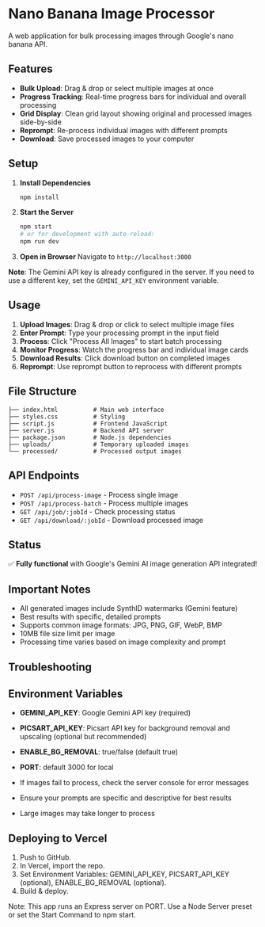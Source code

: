# Nano Banana Image Processor

A web application for bulk processing images through Google's nano banana API.

## Features

- **Bulk Upload**: Drag & drop or select multiple images at once
- **Progress Tracking**: Real-time progress bars for individual and overall processing
- **Grid Display**: Clean grid layout showing original and processed images side-by-side
- **Reprompt**: Re-process individual images with different prompts
- **Download**: Save processed images to your computer

## Setup

1. **Install Dependencies**
   ```bash
   npm install
   ```

2. **Start the Server**
   ```bash
   npm start
   # or for development with auto-reload:
   npm run dev
   ```

3. **Open in Browser**
   Navigate to `http://localhost:3000`

**Note**: The Gemini API key is already configured in the server. If you need to use a different key, set the `GEMINI_API_KEY` environment variable.

## Usage

1. **Upload Images**: Drag & drop or click to select multiple image files
2. **Enter Prompt**: Type your processing prompt in the input field
3. **Process**: Click "Process All Images" to start batch processing
4. **Monitor Progress**: Watch the progress bar and individual image cards
5. **Download Results**: Click download button on completed images
6. **Reprompt**: Use reprompt button to reprocess with different prompts

## File Structure

```
├── index.html          # Main web interface
├── styles.css          # Styling
├── script.js           # Frontend JavaScript
├── server.js           # Backend API server
├── package.json        # Node.js dependencies
├── uploads/            # Temporary uploaded images
└── processed/          # Processed output images
```

## API Endpoints

- `POST /api/process-image` - Process single image
- `POST /api/process-batch` - Process multiple images
- `GET /api/job/:jobId` - Check processing status
- `GET /api/download/:jobId` - Download processed image

## Status

✅ **Fully functional** with Google's Gemini AI image generation API integrated!

## Important Notes

- All generated images include SynthID watermarks (Gemini feature)
- Best results with specific, detailed prompts
- Supports common image formats: JPG, PNG, GIF, WebP, BMP
- 10MB file size limit per image
- Processing time varies based on image complexity and prompt

## Troubleshooting

## Environment Variables

- **GEMINI_API_KEY**: Google Gemini API key (required)
- **PICSART_API_KEY**: Picsart API key for background removal and upscaling (optional but recommended)
- **ENABLE_BG_REMOVAL**: true/false (default true)
- **PORT**: default 3000 for local

- If images fail to process, check the server console for error messages
- Ensure your prompts are specific and descriptive for best results
- Large images may take longer to process

## Deploying to Vercel

1. Push to GitHub.
2. In Vercel, import the repo.
3. Set Environment Variables: GEMINI_API_KEY, PICSART_API_KEY (optional), ENABLE_BG_REMOVAL (optional).
4. Build & deploy.

Note: This app runs an Express server on PORT. Use a Node Server preset or set the Start Command to npm start.
